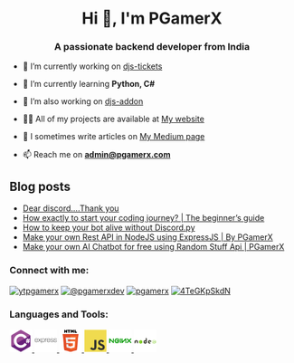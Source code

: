 <h1 align="center">Hi 👋, I'm PGamerX</h1>
<h3 align="center">A passionate backend developer from India</h3>

- 🔭 I’m currently working on [djs-tickets](https://github.com/pgamerx/djs-tickets)

- 🌱 I’m currently learning **Python, C#**

- 🔭 I’m also working on [djs-addon](https://github.com/pgamerx/djs-addon)

- 👨‍💻 All of my projects are available at [My website](https://pgamerx.com)

- 📝 I sometimes write articles on [My Medium page](https://u.pgamerx.com/medium)

- 📫 Reach me on **admin@pgamerx.com**


## Blog posts
<!-- BLOG-POST-LIST:START -->
- [Dear discord….Thank you](https://pgamerxdev.medium.com/dear-discord-thank-you-657a9c3afcc0?source=rss-ae0fcd7606d------2)
- [How exactly to start your coding journey? | The beginner’s guide](https://pgamerxdev.medium.com/how-exactly-to-start-your-coding-journey-the-beginners-guide-7744db477249?source=rss-ae0fcd7606d------2)
- [How to keep your bot alive without Discord.py](https://pgamerxdev.medium.com/how-to-keep-your-bot-alive-without-discord-py-c93049d7d1c0?source=rss-ae0fcd7606d------2)
- [Make your own Rest API in NodeJS using ExpressJS | By PGamerX](https://pgamerxdev.medium.com/rest-api-409b7ffa1e78?source=rss-ae0fcd7606d------2)
- [Make your own AI Chatbot for free using Random Stuff Api | PGamerX](https://pgamerxdev.medium.com/make-your-own-ai-chatbot-for-free-d69a88c66cff?source=rss-ae0fcd7606d------2)
<!-- BLOG-POST-LIST:END -->


<h3 align="left">Connect with me:</h3>
<p align="left">
<a href="https://twitter.com/ytpgamerx" target="blank"><img align="center" src="https://raw.githubusercontent.com/rahuldkjain/github-profile-readme-generator/master/src/images/icons/Social/twitter.svg" alt="ytpgamerx" height="30" width="40" /></a>
<a href="https://medium.com/@pgamerxdev" target="blank"><img align="center" src="https://raw.githubusercontent.com/rahuldkjain/github-profile-readme-generator/master/src/images/icons/Social/medium.svg" alt="@pgamerxdev" height="30" width="40" /></a>
<a href="https://www.youtube.com/c/pgamerx" target="blank"><img align="center" src="https://raw.githubusercontent.com/rahuldkjain/github-profile-readme-generator/master/src/images/icons/Social/youtube.svg" alt="pgamerx" height="30" width="40" /></a>
<a href="https://discord.gg/4TeGKpSkdN" target="blank"><img align="center" src="https://raw.githubusercontent.com/rahuldkjain/github-profile-readme-generator/master/src/images/icons/Social/discord.svg" alt="4TeGKpSkdN" height="30" width="40" /></a>
</p>

<h3 align="left">Languages and Tools:</h3>
<p align="left"> <a href="https://www.w3schools.com/cs/" target="_blank"> <img src="https://raw.githubusercontent.com/devicons/devicon/master/icons/csharp/csharp-original.svg" alt="csharp" width="40" height="40"/> </a> <a href="https://expressjs.com" target="_blank"> <img src="https://raw.githubusercontent.com/devicons/devicon/master/icons/express/express-original-wordmark.svg" alt="express" width="40" height="40"/> </a> <a href="https://www.w3.org/html/" target="_blank"> <img src="https://raw.githubusercontent.com/devicons/devicon/master/icons/html5/html5-original-wordmark.svg" alt="html5" width="40" height="40"/> </a> <a href="https://developer.mozilla.org/en-US/docs/Web/JavaScript" target="_blank"> <img src="https://raw.githubusercontent.com/devicons/devicon/master/icons/javascript/javascript-original.svg" alt="javascript" width="40" height="40"/> </a> <a href="https://www.nginx.com" target="_blank"> <img src="https://raw.githubusercontent.com/devicons/devicon/master/icons/nginx/nginx-original.svg" alt="nginx" width="40" height="40"/> </a> <a href="https://nodejs.org" target="_blank"> <img src="https://raw.githubusercontent.com/devicons/devicon/master/icons/nodejs/nodejs-original-wordmark.svg" alt="nodejs" width="40" height="40"/> </a> </p>
